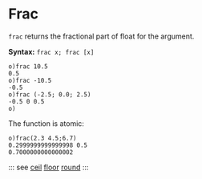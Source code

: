 # Frac

`frac` returns the fractional part of float for the argument.

**Syntax:** ```frac x; frac [x]```

```o
o)frac 10.5
0.5
o)frac -10.5
-0.5
o)frac (-2.5; 0.0; 2.5)
-0.5 0 0.5
o)
```

The function is atomic:

```o
o)frac(2.3 4.5;6.7)
0.2999999999999998 0.5
0.7000000000000002
```

::: see
[ceil](/verbs/math/ceil.md)
[floor](/verbs/math/floor.md)
[round](/verbs/math/round.md)
:::
